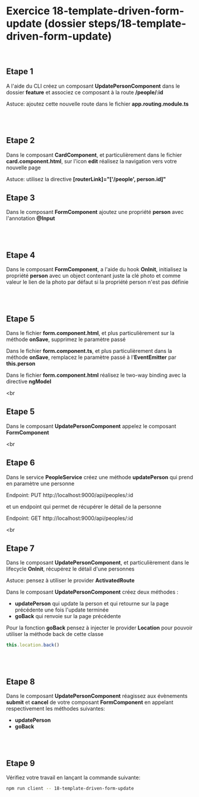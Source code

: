 # Exercice 18-template-driven-form-update (dossier steps/18-template-driven-form-update)

<br>

## Etape 1

A l'aide du CLI créez un composant **UpdatePersonComponent** dans le dossier **feature** et associez ce composant à la route **/people/:id**

Astuce: ajoutez cette nouvelle route dans le fichier **app.routing.module.ts**

<br><br>

## Etape 2

Dans le composant **CardComponent**, et particulièrement dans le fichier **card.component.html**, sur l'icon **edit** réalisez la navigation vers votre nouvelle page

Astuce: utilisez la directive **[routerLink]="['/people', person.id]"**

## Etape 3

Dans le composant **FormComponent** ajoutez une propriété **person** avec l'annotation **@Input**

<br><br>

## Etape 4

Dans le composant **FormComponent**, a l'aide du hook **OnInit**, initialisez la propriété **person** avec un object contenant juste la clé photo et comme valeur le lien de la photo par défaut si la propriété person n'est pas définie

<br><br>

## Etape 5

Dans le fichier **form.component.html**, et plus particulièrement sur la méthode **onSave**, supprimez le paramètre passé

Dans le fichier **form.component.ts**, et plus particulièrement dans la méthode **onSave**, remplacez le paramètre passé à l'**EventEmitter** par **this.person**

Dans le fichier **form.component.html** réalisez le two-way binding avec la directive **ngModel**

<br<br>

## Etape 5

Dans le composant **UpdatePersonComponent** appelez le composant **FormComponent**

<br<br>

## Etape 6

Dans le service **PeopleService** créez une méthode **updatePerson** qui prend en paramètre une personne

Endpoint: PUT http://localhost:9000/api/peoples/:id

et un endpoint qui permet de récupérer le détail de la personne

Endpoint: GET http://localhost:9000/api/peoples/:id

<br<br>

## Etape 7

Dans le composant **UpdatePersonComponent**, et particulièrement dans le lifecycle **OnInit**, récupérez le détail d'une personnes

Astuce: pensez à utiliser le provider **ActivatedRoute**

Dans le composant **UpdatePersonComponent** créez deux méthodes :

-   **updatePerson** qui update la person et qui retourne sur la page précédente une fois l'update terminée
-   **goBack** qui renvoie sur la page précédente

Pour la fonction **goBack** pensez à injecter le provider **Location** pour pouvoir utiliser la méthode back de cette classe

```javascript
this.location.back()
```

<br><br>

## Etape 8

Dans le composant **UpdatePersonComponent** réagissez aux évènements **submit** et **cancel** de votre composant **FormComponent** en appelant respectivement les méthodes suivantes:

-   **updatePerson**
-   **goBack**

<br><br>

## Etape 9

Vérifiez votre travail en lançant la commande suivante:

```bash
npm run client -- 18-template-driven-form-update
```
